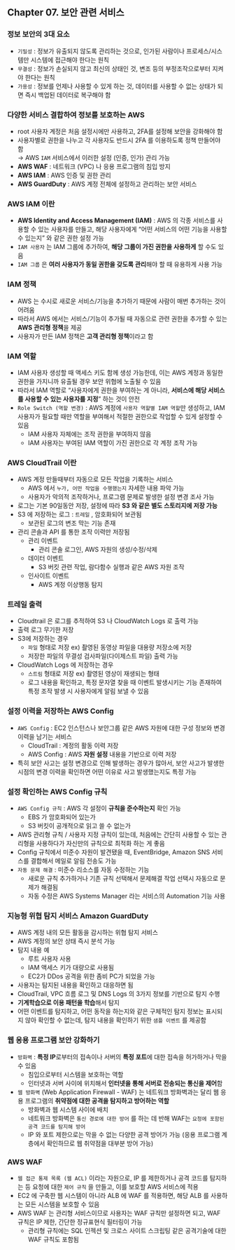 ## Chapter 07. 보안 관련 서비스
### 정보 보안의 3대 요소

- `기밀성` : 정보가 유출되지 않도록 관리하는 것으로, 인가된 사람이나 프로세스/시스템만 시스템에 접근해야 한다는 원칙
- `무결성` : 정보가 손실되지 않고 최신의 상태인 것, 변조 등의 부정조작으로부터 지켜야 한다는 원칙
- `가용성` : 정보를 언제나 사용할 수 있게 하는 것, 데이터를 사용할 수 없는 상태가 되면 즉시 백업된 데이터로 복구해야 함

### 다양한 서비스 결합하여 정보를 보호하는 AWS
- root 사용자 계정은 처음 설정시에만 사용하고, 2FA를 설정해 보안을 강화해야 함
- 사용자별로 권한을 나누고 각 사용자도 반드시 2FA 를 이용하도록 정책 만들어야 함 <br>
    → AWS `IAM` 서비스에서 이러한 설정 (인증, 인가) 관리 가능
- **AWS WAF** : 네트워크 (VPC) 나 응용 프로그램의 침입 방지
- **AWS IAM** : AWS 인증 및 권한 관리
- **AWS GuardDuty** : AWS 계정 전체에 설정하고 관리하는 보안 서비스

### AWS IAM 이란

- **AWS Identity and Access Management (IAM)** : AWS 의 각종 서비스를 사용할 수 있는 사용자를 만들고, 해당 사용자에게 “어떤 서비스의 어떤 기능을 사용할 수 있는지” 와 같은 권한 설정 가능
- `IAM 사용자` 는 IAM 그룹에 추가하여, **해당 그룹이 가진 권한을 사용하게** 할 수도 있음
- `IAM 그룹` 은 **여러 사용자가 동일 권한을 갖도록 관리**해야 할 때 유용하게 사용 가능

### IAM 정책

- AWS 는 수시로 새로운 서비스/기능을 추가하기 때문에 사람이 매번 추가하는 것이 어려움
- 따라서 AWS 에서는 서비스/기능이 추가될 때 자동으로 관련 권한을 추가할 수 있는 **AWS 관리형 정책**을 제공
- 사용자가 만든 IAM 정책은 **고객 관리형 정책**이라고 함

### IAM 역할

- IAM 사용자 생성할 때 액세스 키도 함께 생성 가능한데, 이는 AWS 계정과 동일한 권한을 가지니까 유출될 경우 보안 위협에 노출될 수 있음
- 따라서 IAM 역할로 “사용자에게 권한을 부여하는 게 아니라, **서비스에 해당 서비스를 사용할 수 있는 사용자를 지정**” 하는 것이 안전
- `Role Switch (역할 변경)` : AWS 계정에 `사용자 역할별 IAM 역할`만 생성하고, IAM 사용자가 필요할 때만 역할을 부여해서 적절한 권한으로 작업할 수 있게 설정할 수 있음
    - IAM 사용자 자체에는 조작 권한을 부여하지 않음
    - IAM 사용자는 부여된 IAM 역할이 가진 권한으로 각 계정 조작 가능

### AWS CloudTrail 이란

- AWS 계정 만들때부터 자동으로 모든 작업을 기록하는 서비스
    - AWS 에서 `누가, 어떤 작업을 수행했는지` 자세한 내용 파악 가능
    - 사용자가 악의적 조작하거나, 프로그램 문제로 발생한 설정 변경 조사 가능
- 로그는 기본 90일동안 저장, 설정에 따라 **S3 와 같은 별도 스토리지에 저장 가능**
- S3 에 저장하는 로그 : `트레일` , 암호화되어 보관됨
    - 보관된 로그의 변조 막는 기능 존재
- 관리 콘솔과 API 를 통한 조작 이력만 저장됨
    - 관리 이벤트
        - 관리 콘솔 로그인, AWS 자원의 생성/수정/삭제
    - 데이터 이벤트
        - S3 버킷 관련 작업, 람다함수 실행과 같은 AWS 자원 조작
    - 인사이트 이벤트
        - AWS 계정 이상행동 탐지

### 트레일 출력

- Cloudtrail 은 로그를 추적하여 S3 나 CloudWatch Logs 로 출력 가능
- 출력 로그 무기한 저장
- S3에 저장하는 경우
    - `파일` 형태로 저장 ex) 촬영된 동영상 파일을 대용량 저장소에 저장
    - 저장한 파일의 무결성 검사파일(다이제스트 파일) 출력 가능
- CloudWatch Logs 에 저장하는 경우
    - `스트림` 형태로 저장 ex) 촬영된 영상이 재생되는 형태
    - 로그 내용을 확인하고, 특정 문자열 찾을 때 이벤트 발생시키는 기능 존재하여 특정 조작 발생 시 사용자에게 알림 보낼 수 있음

### 설정 이력을 저장하는 AWS Config

- `AWS Config` : EC2 인스턴스나 보안그룹 같은 AWS 자원에 대한 구성 정보와 변경 이력을 남기는 서비스
    - CloudTrail : 계정의 활동 이력 저장
    - AWS Config : AWS **자원 설정** 내용을 기반으로 이력 저장
- 특히 보안 사고는 설정 변경으로 인해 발생하는 경우가 많아서, 보안 사고가 발생한 시점의 변경 이력을 확인하면 어떤 이유로 사고 발생했는지도 특정 가능

### 설정 확인하는 AWS Config 규칙

- `AWS Config 규칙` : AWS 각 설정이 **규칙을 준수하는지** 확인 가능
    - EBS 가 암호화되어 있는가
    - S3 버킷이 공개적으로 읽고 쓸 수 없는가
- AWS 관리형 규칙 / 사용자 지정 규칙이 있는데, 처음에는 간단히 사용할 수 있는 관리형을 사용하다가 자신만의 규칙으로 최적화 하는 게 좋음
- Config 규칙에서 미준수 자원이 발견됐을 때, EventBridge, Amazon SNS 서비스를 결합해서 메일로 알림 전송도 가능
- `자동 문제 해결` : 미준수 리소스를 자동 수정하는 기능
    - 새로운 규칙 추가하거나 기존 규칙 선택해서 문제해결 작업 선택시 자동으로 문제가 해결됨
    - 자동 수정은 AWS Systems Manager 라는 서비스의 Automation 기능 사용
 
### 지능형 위협 탐지 서비스 Amazon GuardDuty

- AWS 계정 내의 모든 활동을 감시하는 위협 탐지 서비스
- AWS 계정의 보안 상태 즉시 분석 가능
- 탐지 내용 예
    - 루트 사용자 사용
    - IAM 액세스 키가 대량으로 사용됨
    - EC2가 DDos 공격을 위한 좀비 PC가 되었을 가능
- 사용자는 탐지된 내용을 확인하고 대응하면 됨
- CloudTrail, VPC 흐름 로그 및 DNS Logs 의 3가지 정보를 기반으로 탐지 수행
- **기계학습으로 이용 패턴을 학습**해서 탐지
- 어떤 이벤트를 탐지하고, 어떤 동작을 하는지와 같은 구체적인 탐지 정보는 표시되지 않아 확인할 수 없는데, 탐지 내용을 확인하기 위한 `샘플 이벤트` 를 제공함

### 웹 응용 프로그램 보안 강화하기

- `방화벽` : **특정 IP**로부터의 접속이나 서버의 **특정 포트**에 대한 접속을 허가하거나 막을 수 있음
    - 침입으로부터 시스템을 보호하는 역할
    - 인터넷과 서버 사이에 위치해서 **인터넷을 통해 서버로 전송되는 통신을 제어**함
- `웹 방화벽` (Web Application Firewall - WAF) 는 네트워크 방화벽과는 달리 웹 응용 프로그램의 **취약점에 대한 공격을 탐지하고 방어하는 역할**
    - 방화벽과 웹 시스템 사이에 배치
    - 네트워크 방화벽은 `통신 경로에 대한 방어` 를 하는 데 반해 WAF는 `요청에 포함된 공격 코드를 탐지해 방어`
    - IP 와 포트 제한으로는 막을 수 없는 다양한 공격 방어가 가능 (응용 프로그램 계층에서 확인하므로 웹 취약점을 대부분 방어 가능)

### AWS WAF

- `웹 접근 통제 목록 (웹 ACL)` 이라는 자원으로, IP 를 제한하거나 공격 코드를 탐지하는 등 요청에 대한 `제어 규칙` 을 만들고, 이를 보호할 AWS 서비스에 적용
- EC2 에 구축한 웹 시스템이 아니라 ALB 에 WAF 를 적용하면, 해당 ALB 를 사용하는 모든 시스템을 보호할 수 있음
- AWS WAF 는 관리형 서비스이므로 사용자는 WAF 규칙만 설정하면 되고, WAF 규칙은 IP 제한, 간단한 정규표현식 필터링이 가능
    - 관리형 규칙에는 SQL 인젝션 및 크로스 사이트 스크립팅 같은 공격기술에 대한 WAF 규칙도 포함됨
